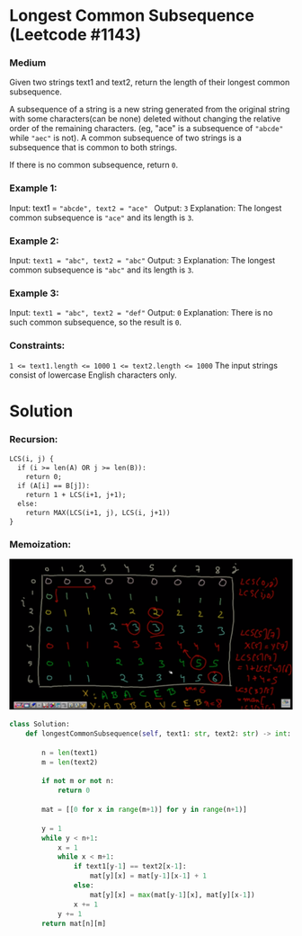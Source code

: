 Longest Common Subsequence (Leetcode #1143)
===============================
### Medium

Given two strings text1 and text2, return the length of their longest common subsequence.

A subsequence of a string is a new string generated from the original string with some characters(can be none)
deleted without changing the relative order of the remaining characters.
(eg, "ace" is a subsequence of `"abcde"` while `"aec"` is not). A common subsequence of two strings is a
subsequence that is common to both strings.

If there is no common subsequence, return `0`.

### Example 1:

Input: text1 = `"abcde", text2 = "ace" `
Output: `3`
Explanation: The longest common subsequence is `"ace"` and its length is `3`.
### Example 2:

Input: `text1 = "abc", text2 = "abc"`
Output: `3`
Explanation: The longest common subsequence is `"abc"` and its length is `3`.
### Example 3:

Input: `text1 = "abc", text2 = "def"`
Output: `0`
Explanation: There is no such common subsequence, so the result is `0`.

### Constraints:

`1 <= text1.length <= 1000`
`1 <= text2.length <= 1000`
The input strings consist of lowercase English characters only.

Solution
========

### Recursion:
```
LCS(i, j) {
  if (i >= len(A) OR j >= len(B)):
    return 0;
  if (A[i] == B[j]):
    return 1 + LCS(i+1, j+1);
  else:
    return MAX(LCS(i+1, j), LCS(i, j+1))
}
```
### Memoization:
![Memoization approach](images/image0001.png)

```python
class Solution:
    def longestCommonSubsequence(self, text1: str, text2: str) -> int:

        n = len(text1)
        m = len(text2)

        if not m or not n:
            return 0

        mat = [[0 for x in range(m+1)] for y in range(n+1)]

        y = 1
        while y < n+1:
            x = 1
            while x < m+1:
                if text1[y-1] == text2[x-1]:
                    mat[y][x] = mat[y-1][x-1] + 1
                else:
                    mat[y][x] = max(mat[y-1][x], mat[y][x-1])
                x += 1
            y += 1
        return mat[n][m]

```

